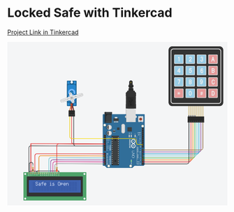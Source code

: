 # Locked Safe with Tinkercad

[Project Link in Tinkercad](https://www.tinkercad.com/things/jAo3Az7JpCo)

![Locked Safe](https://github.com/AbdullahBelikirik/Arduino/blob/main/Locked_Safe/Simulation_Photos/Safe.png)
